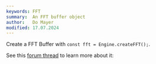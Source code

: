 ```yaml
---
keywords: FFT
summary:  An FFT buffer object
author:   Do Mayer
modified: 17.07.2024
---
```

  
Create a FFT Buffer with `const fft = Engine.createFFT();`.

See this [forum thread](https://forum.hise.audio/topic/4909/added-scriptable-fft?_=1721221218115) to learn more about it:

